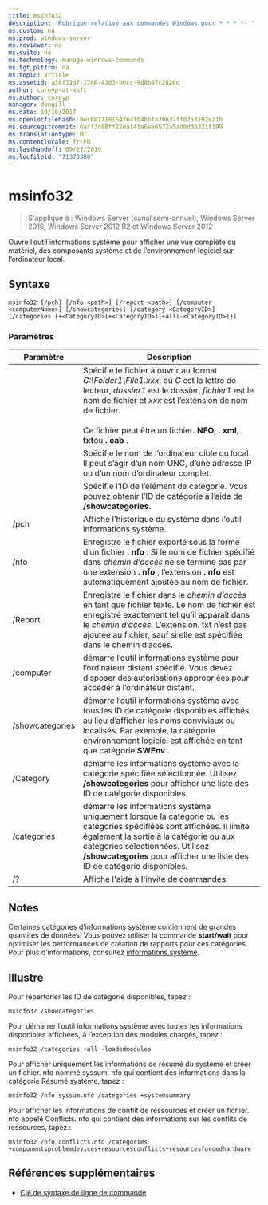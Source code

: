 ```yaml
---
title: msinfo32
description: 'Rubrique relative aux commandes Windows pour * * * *- '
ms.custom: na
ms.prod: windows-server
ms.reviewer: na
ms.suite: na
ms.technology: manage-windows-commands
ms.tgt_pltfrm: na
ms.topic: article
ms.assetid: a38f31d7-1766-4103-becc-9d0b87c2826d
author: coreyp-at-msft
ms.author: coreyp
manager: dongill
ms.date: 10/16/2017
ms.openlocfilehash: 9ec08171816476cf04bbfb70637ff8253192e21b
ms.sourcegitcommit: 6aff3d88ff22ea141a6ea6572a5ad8dd6321f199
ms.translationtype: MT
ms.contentlocale: fr-FR
ms.lasthandoff: 09/27/2019
ms.locfileid: "71373380"
---
```

# <a name="msinfo32"></a>msinfo32

>S'applique à : Windows Server (canal semi-annuel), Windows Server 2016, Windows Server 2012 R2 et Windows Server 2012

Ouvre l’outil informations système pour afficher une vue complète du matériel, des composants système et de l’environnement logiciel sur l’ordinateur local. 
## <a name="syntax"></a>Syntaxe
```
msinfo32 [/pch] [/nfo <path>] [/report <path>] [/computer <computerName>] [/showcategories] [/category <CategoryID>] [/categories {+<CategoryID>(+<CategoryID>)|+all(-<CategoryID>)}]
```
### <a name="parameters"></a>Paramètres

|    Paramètre    |                                                                                                                                 Description                                                                                                                                  |
|-----------------|------------------------------------------------------------------------------------------------------------------------------------------------------------------------------------------------------------------------------------------------------------------------------|
|     <path>      | Spécifie le fichier à ouvrir au format *C:\Folder1\File1.xxx*, où *C* est la lettre de lecteur, *dossier1* est le dossier, *fichier1* est le nom de fichier et *xxx* est l’extension de nom de fichier.<br /><br />Ce fichier peut être un fichier. **NFO**, **. xml**, **. txt**ou **. cab** . |
| <computerName>  |                                                                             Spécifie le nom de l’ordinateur cible ou local. Il peut s’agir d’un nom UNC, d’une adresse IP ou d’un nom d’ordinateur complet.                                                                              |
|  <CategoryID>   |                                                                                     Spécifie l’ID de l’élément de catégorie. Vous pouvez obtenir l’ID de catégorie à l’aide de **/showcategories**.                                                                                      |
|      /pch       |                                                                                                       Affiche l’historique du système dans l’outil informations système.                                                                                                       |
|      /nfo       |                                     Enregistre le fichier exporté sous la forme d’un fichier **. nfo** . Si le nom de fichier spécifié dans *chemin d’accès* ne se termine pas par une extension **. nfo** , l’extension **. nfo** est automatiquement ajoutée au nom de fichier.                                      |
|     /Report     |                                               Enregistre le fichier dans le *chemin d’accès* en tant que fichier texte. Le nom de fichier est enregistré exactement tel qu’il apparaît dans le *chemin d’accès*. L’extension. txt n’est pas ajoutée au fichier, sauf si elle est spécifiée dans le chemin d’accès.                                                |
|    /computer    |                                                                démarre l’outil informations système pour l’ordinateur distant spécifié. Vous devez disposer des autorisations appropriées pour accéder à l’ordinateur distant.                                                                |
| /showcategories |                         démarre l’outil informations système avec tous les ID de catégorie disponibles affichés, au lieu d’afficher les noms conviviaux ou localisés. Par exemple, la catégorie environnement logiciel est affichée en tant que catégorie **SWEnv** .                         |
|    /Category    |                                                                     démarre les informations système avec la catégorie spécifiée sélectionnée. Utilisez **/showcategories** pour afficher une liste des ID de catégorie disponibles.                                                                     |
|   /categories   |                          démarre les informations système uniquement lorsque la catégorie ou les catégories spécifiées sont affichées. Il limite également la sortie à la catégorie ou aux catégories sélectionnées. Utilisez **/showcategories** pour afficher une liste des ID de catégorie disponibles.                          |
|       /?        |                                                                                                                     Affiche l'aide à l'invite de commandes.                                                                                                                     |

## <a name="remarks"></a>Notes
Certaines catégories d’informations système contiennent de grandes quantités de données. Vous pouvez utiliser la commande **start/wait** pour optimiser les performances de création de rapports pour ces catégories. Pour plus d’informations, consultez [informations système](https://technet.microsoft.com/library/cc783305(v=ws.10).aspx).
## <a name="BKMK_Examples"></a>Illustre
Pour répertorier les ID de catégorie disponibles, tapez :
```
msinfo32 /showcategories
```
Pour démarrer l’outil informations système avec toutes les informations disponibles affichées, à l’exception des modules chargés, tapez :
```
msinfo32 /categories +all -loadedmodules
```
Pour afficher uniquement les informations de résumé du système et créer un fichier. nfo nommé syssum. nfo qui contient des informations dans la catégorie Résumé système, tapez :
```
msinfo32 /nfo syssum.nfo /categories +systemsummary
```
Pour afficher les informations de conflit de ressources et créer un fichier. nfo appelé Conflicts. nfo qui contient des informations sur les conflits de ressources, tapez :
```
msinfo32 /nfo conflicts.nfo /categories    +componentsproblemdevices+resourcesconflicts+resourcesforcedhardware
```
## <a name="additional-references"></a>Références supplémentaires
-   [Clé de syntaxe de ligne de commande](command-line-syntax-key.md)

